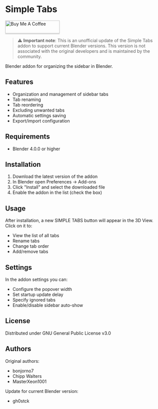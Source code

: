# Simple Tabs

<p><a href="https://www.buymeacoffee.com/gh0stck29u"><img src="https://www.buymeacoffee.com/assets/img/custom_images/orange_img.png" alt="Buy Me A Coffee" style="height: 41px !important;width: 174px !important;box-shadow: 0px 3px 2px 0px rgba(190, 190, 190, 0.5) !important;-webkit-box-shadow: 0px 3px 2px 0px rgba(190, 190, 190, 0.5) !important;" ></a></p>

> ⚠️ **Important note**: This is an unofficial update of the Simple Tabs addon to support current Blender versions. This version is not associated with the original developers and is maintained by the community.

Blender addon for organizing the sidebar in Blender.

## Features

- Organization and management of sidebar tabs
- Tab renaming
- Tab reordering
- Excluding unwanted tabs
- Automatic settings saving
- Export/import configuration

## Requirements

- Blender 4.0.0 or higher

## Installation

1. Download the latest version of the addon
2. In Blender open Preferences -> Add-ons
3. Click "Install" and select the downloaded file
4. Enable the addon in the list (check the box)

## Usage

After installation, a new SIMPLE TABS button will appear in the 3D View. Click on it to:

- View the list of all tabs
- Rename tabs
- Change tab order
- Add/remove tabs

## Settings

In the addon settings you can:

- Configure the popover width
- Set startup update delay
- Specify ignored tabs
- Enable/disable sidebar auto-show

## License

Distributed under GNU General Public License v3.0

## Authors

Original authors:
- bonjorno7
- Chipp Walters
- MasterXeon1001

Update for current Blender version:
- gh0stck 